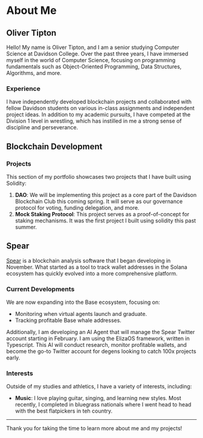 # About Me

## Oliver Tipton

Hello! My name is Oliver Tipton, and I am a senior studying Computer Science at Davidson College. Over the past three years, I have immersed myself in the world of Computer Science, focusing on programming fundamentals such as Object-Oriented Programming, Data Structures, Algorithms, and more.

### Experience

I have independently developed blockchain projects and collaborated with fellow Davidson students on various in-class assignments and independent project ideas. In addition to my academic pursuits, I have competed at the Division 1 level in wrestling, which has instilled in me a strong sense of discipline and perseverance.



## Blockchain Development

### Projects

This section of my portfolio showcases two projects that I have built using Solidity:

1. **DAO**: We will be implementing this project as a core part of the Davidson Blockchain Club this coming spring.  It will serve as our governance protocol for voting, funding delegation, and more.
2. **Mock Staking Protocol**: This project serves as a proof-of-concept for staking mechanisms.  It was the first project I built using solidity this past summer.

## Spear

[Spear](https://x.com/whale_spear) is a blockchain analysis software that I began developing in November. What started as a tool to track wallet addresses in the Solana ecosystem has quickly evolved into a more comprehensive platform. 

### Current Developments

We are now expanding into the Base ecosystem, focusing on:
- Monitoring when virtual agents launch and graduate.
- Tracking profitable Base whale addresses.

Additionally, I am developing an AI Agent that will manage the Spear Twitter account starting in February.  I am using the ElizaOS framework, written in Typescript. This AI will conduct research, monitor profitable wallets, and become the go-to Twitter account for degens looking to catch 100x projects early.

### Interests

Outside of my studies and athletics, I have a variety of interests, including:
- **Music**: I love playing guitar, singing, and learning new styles.  Most recently, I completed in bluegrass nationals where I went head to head with the best flatpickers in teh country.

---

Thank you for taking the time to learn more about me and my projects! 
